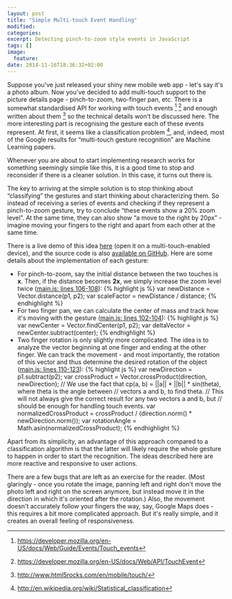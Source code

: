 ```yaml
---
layout: post
title: "Simple Multi-touch Event Handling"
modified:
categories: 
excerpt: Detecting pinch-to-zoom style events in JavaScript
tags: []
image:
  feature:
date: 2014-11-16T18:36:32+02:00
---
```


Suppose you've just released your shiny new mobile web app - let's say it's a photo album. Now you've decided to add multi-touch support to the picture details page - pinch-to-zoom, two-finger pan, etc. There is a somewhat standardised API for working with touch events [^1] [^2] and enough written about them [^3]  so the technical details won't be discussed here. The more interesting part is recognising the gesture each of these events represent. At first, it seems like a classification problem [^4], and, indeed, most of the Google results for “multi-touch gesture recognition” are Machine Learning papers.

Whenever you are about to start implementing research works for something seemingly simple like this, it is a good time to stop and reconsider if there is a cleaner solution. In this case, it turns out there is.

The key to arriving at the simple solution is to stop thinking about “classifying” the gestures and start thinking about characterizing them. So instead of receiving a series of events and checking if they represent a pinch-to-zoom gesture, try to conclude “these events show a 20% zoom level”. At the same time, they can also show “a move to the right by 20px” - imagine moving your fingers to the right and apart from each other at the same time.

There is a live demo of this idea [here](http://ivanvergiliev.github.io/simple-multitouch/)  (open it on a multi-touch-enabled device), and the source code is also [available on GitHub](https://github.com/IvanVergiliev/simple-multitouch). Here are some details about the implementation of each gesture:

* For pinch-to-zoom, say the initial distance between the two touches is **x**. Then, if the distance becomes **2x**, we simply increase the zoom level twice ([main.js: lines 106-108](https://github.com/IvanVergiliev/simple-multitouch/blob/45fb4c88888e9e1436b9250f3749a91d8bcad6a9/main.js#L106-L108)):
{% highlight js %}
var newDistance = Vector.distance(p1, p2);
var scaleFactor = newDistance / distance;
{% endhighlight %}
* For two finger pan, we can calculate the center of mass and track how it's moving with the gesture ([main.js: lines 102-104](https://github.com/IvanVergiliev/simple-multitouch/blob/45fb4c88888e9e1436b9250f3749a91d8bcad6a9/main.js#L102-L104)):
{% highlight js %}
var newCenter = Vector.findCenter(p1, p2);
var deltaVector = newCenter.subtract(center);
{% endhighlight %}
* Two finger rotation is only slightly more complicated. The idea is to analyze the vector beginning at one finger and ending at the other finger. We can track the movement - and most importantly, the rotation of this vector and thus determine the desired rotation of the object ([main.js: lines 110-123](https://github.com/IvanVergiliev/simple-multitouch/blob/45fb4c88888e9e1436b9250f3749a91d8bcad6a9/main.js#L110-L123)):
{% highlight js %}
var newDirection = p1.subtract(p2);
var crossProduct = Vector.crossProduct(direction, newDirection);
// We use the fact that cp(a, b) = ||a|| * ||b|| * sin(theta), where theta is the angle between
// vectors a and b, to find theta.
// This will not always give the correct result for any two vectors a and b, but
// should be enough for handling touch events.
var normalizedCrossProduct = crossProduct / (direction.norm() * newDirection.norm());
var rotationAngle = Math.asin(normalizedCrossProduct);
{% endhighlight %}

Apart from its simplicity, an advantage of this approach compared to a classification algorithm is that the latter will likely require the whole gesture to happen in order to start the recognition. The ideas described here are more reactive and responsive to user actions.

There are a few bugs that are left as an exercise for the reader. (Most glaringly - once you rotate the image, panning left and right don't move the photo left and right on the screen anymore, but instead move it in the direction in which it's oriented after the rotation.) Also, the movement doesn't accurately follow your fingers the way, say, Google Maps does - this requires a bit more complicated approach. But it's really simple, and it creates an overall feeling of responsiveness.

[^1]: <https://developer.mozilla.org/en-US/docs/Web/Guide/Events/Touch_events>

[^2]: <https://developer.mozilla.org/en-US/docs/Web/API/TouchEvent>

[^3]: <http://www.html5rocks.com/en/mobile/touch/>

[^4]: <http://en.wikipedia.org/wiki/Statistical_classification>


